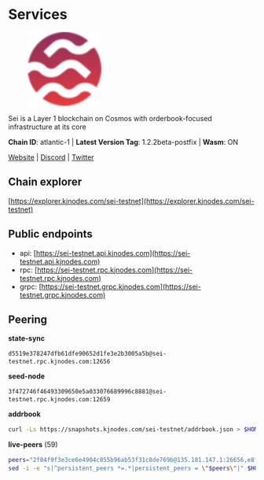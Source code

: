 # Services

<figure><img src="https://raw.githubusercontent.com/kj89/cosmos-images/main/logos/sei.png" width="150" alt=""><figcaption></figcaption></figure>

Sei is a Layer 1 blockchain on Cosmos with orderbook-focused infrastructure at its core

**Chain ID**: atlantic-1 | **Latest Version Tag**: 1.2.2beta-postfix | **Wasm**: ON

[Website](https://www.seinetwork.io) | [Discord](https://discord.gg/sei) | [Twitter](https://twitter.com/SeiNetwork)




## Chain explorer
[https://explorer.kjnodes.com/sei-testnet](https://explorer.kjnodes.com/sei-testnet)

## Public endpoints

* api: [https://sei-testnet.api.kjnodes.com](https://sei-testnet.api.kjnodes.com)
* rpc: [https://sei-testnet.rpc.kjnodes.com](https://sei-testnet.rpc.kjnodes.com)
* grpc: [https://sei-testnet.grpc.kjnodes.com](https://sei-testnet.grpc.kjnodes.com)

## Peering

**state-sync**

```text
d5519e378247dfb61dfe90652d1fe3e2b3005a5b@sei-testnet.rpc.kjnodes.com:12656
```

**seed-node**

```text
3f472746f46493309650e5a033076689996c8881@sei-testnet.rpc.kjnodes.com:12659
```

**addrbook**
```bash
curl -Ls https://snapshots.kjnodes.com/sei-testnet/addrbook.json > $HOME/.sei/config/addrbook.json
```

**live-peers** (59)
```bash
peers="2f04f9f3e3ce6e4904c855b96ab53f31c8de769b@135.181.147.1:26656,e8f7366b0c93359a241891f287552beafd69db2e@65.108.199.62:12656,d5519e378247dfb61dfe90652d1fe3e2b3005a5b@65.109.68.190:12656,18aa77155b50a72c675bbd3f4e21ceaabbc197a5@217.76.61.182:12656,d530ce66d57a291c15e7cea39419eef0771c710f@65.109.11.205:24656,bbbb471dd787b973de4804e8b805a143838fd95c@5.78.40.113:24656,5deda0a64001c36c4f4c82f08dce7f9e9284221f@5.161.61.243:24656,5401e2589f554076c2d4eb4ca99650c6616c0a30@178.239.197.187:26656,873a358b46b07c0c7c0280397a5ad27954a10633@162.19.238.186:26656,55632b262f77e7bdb6aa584293e69426349ef833@65.108.78.116:12656,794b45a9ff3d30fdf44f9277775a58f61a2a59b9@148.251.11.99:12656,1dd91ce29a1f296a1e5dd9533c06a311b0b604f6@65.108.231.124:14656,8737579478ebf0342537cb9e6aa1e5220af39b09@65.108.230.245:28656,b6bbd640a7bb36a10b242d8cbd2b714371a6f790@141.94.138.48:26667,411d4df7b86dd9737fb738e1b6a027e05256c3dc@95.217.182.223:24656,3bbf7adefda7d1b430f25759a42be2296fc7b74a@65.108.72.233:26556,e890fcf9735a3cbfb236b8c4f75d0110c9988776@65.108.136.152:29656,d3e6b2485e788896f0001aee3b7a676f34358255@54.153.69.93:26656,3eeaed541adc2b75947db6ccde91ea70e5d2a3c4@65.109.31.55:45656,efa769dde3f31d84f2587e3ec09a09014bb0437b@84.21.171.200:12656,c542c905caa475de4fd9ecca401af29dab5dbee5@135.181.59.162:11956,489b8ba15ba1db3f8899ef990b239e9924681060@213.239.207.175:12656,a541b059e17aea3bd4843314937036544bd6a838@135.181.251.102:26656,3c690730729c444a197587bd9d510db138b7cf92@142.132.163.93:26656,68cb8543aa50c873fd79431c12e4436a5355ae90@148.251.47.69:12656,6d22e4599897c899530be1c04e6e02d233bc9aee@161.35.216.173:12656,d3c42977ad0ff31c70e4cc96ec8c9243a650b824@65.109.71.35:27656,d2f5f6db0554c297a1104bd452b6182d3f851d1e@65.109.35.116:26656,d949da32bd77e472168a14dc65b1f9b13a075cc1@34.124.245.127:26656,b1f7e49b8fd8565cab4cb4c4a0d365c5aeb19c38@65.21.225.178:26656,cd5fc0bf33cb7e4a16a377fcb25d9c135165cc8b@66.45.251.38:46656,32bd80fe84f92702494976b894404663e12a7152@162.55.223.23:12656,a3a1f617775cd9c9f10ca2e4f56bde44aafd9c0f@13.57.247.171:26656,59f888f410408d559c730ee137a9dda048329aa1@65.21.7.111:26656,9c534ecc23549a6d2c9cd8f210dcac704c3bb4b2@65.109.112.178:27656,1fc581acd401fb38d1f0c1a4b57ece6c096b3a98@142.132.253.112:14656,fbb8ae6eb2a5bbb46d9528facf8897992a274b9e@85.193.88.208:12656,c5b049dfa5240037f4ddcc0e57d6ccbc69fd1857@65.108.3.234:26656,cd69b96a93de9cb9b91fe45ffa0be4b34e3d1880@65.109.85.226:7000,8f09568ff49598e00e2f565d73eef45b1f5d5646@5.161.194.135:24656,cb44e5eaa41826480db16c4bd68f64c15de0eb17@155.133.27.170:12656,675dd7d4308c2e93d9b789c873541e1e1774251d@65.108.233.102:26656,b91fe8739e731d1bca270fabc5cc50ff26699c56@43.131.17.146:26656,19ee78b596421bad8f454275b45733301b55f0ef@3.101.69.132:26656,9002c72bf0c83d89f564223bb9b96ccaf6a1a0fe@65.108.237.232:27656,38b4d78c7d6582fb170f6c19330a7e37e6964212@5.9.147.22:46656,875f32f45e88371cd4b575d86c064d8afa9410e8@194.163.158.144:26656,598683560dbb91182be65b489734af9777683416@159.69.125.201:26656,ff1efa6a0f7dfbd2ecb807b9f1a75c8bb894b05c@65.108.238.147:26656,3bb02c353ef3178cd6779a4b608f597538f21126@162.62.233.113:26656,62ecc461e078d4bd74b1e6aa0497a4ed5cdcb8c7@65.109.85.155:12656,079f1273614dcdac20d6bd3def593d14dcf85190@65.108.126.35:21656,38dcbc018101b0dbe5dff69f3d9aeb028fcef338@95.217.233.32:26656,ca5ac4c16497343f9b0a27c27435ec6bd9c7dcef@52.194.8.37:26656,23566c31c1a4f852eb581cee56ce68b4b77756b1@195.201.197.4:12656,c2c02622883f3f3bb56e770b795cce1776b35964@65.109.85.170:31656,b8bf7bf04a6f79f464443c68c8dc8cde874d8627@185.208.207.130:26656,d29f3c83772b30b712f72fbbecdc64fd2c2d1b20@38.242.151.106:12656,853788cfa77b45d8ec7bcd33d99ae763bc707697@194.146.12.50:10143"
sed -i -e "s|^persistent_peers *=.*|persistent_peers = \"$peers\"|" $HOME/.sei/config/config.toml
```
